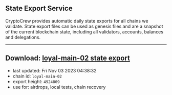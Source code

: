## State Export Service
CryptoCrew provides automatic daily state exports for all chains we validate. State export files can be used as genesis files and are a snapshot of the current blockchain state, including all validators, accounts, balances and delegations.

---
**Download: [loyal-main-02 state export](https://dl.ccvalidators.com/SERVICE/loyal/loyal-main-02_export_4924809.json)**
---

- last updated: Fri Nov 03 2023 04:38:32
- chain id: `loyal-main-02`
- export height: `4924809`
- use for: airdrops, local tests, chain recovery

